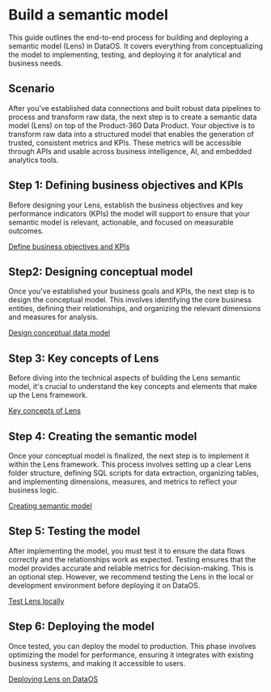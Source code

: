 # Build a semantic model 

This guide outlines the end-to-end process for building and deploying a semantic model (Lens) in DataOS. It covers everything from conceptualizing the model to implementing, testing, and deploying it for analytical and business needs.

## Scenario

After you've established data connections and built robust data pipelines to process and transform raw data, the next step is to create a semantic data model (Lens) on top of the Product-360 Data Product. Your objective is to transform raw data into a structured model that enables the generation of trusted, consistent metrics and KPIs. These metrics will be accessible through APIs and usable across business intelligence, AI, and embedded analytics tools.


## Step 1: Defining business objectives and KPIs

Before designing your Lens, establish the business objectives and key performance indicators (KPIs) the model will support to ensure that your semantic model is relevant, actionable, and focused on measurable outcomes.

[Define business objectives and KPIs](/learn/dp_developer_learn_track/create_semantic_model/define_business_objective/)


## Step2: Designing conceptual model

Once you've established your business goals and KPIs, the next step is to design the conceptual model. This involves identifying the core business entities, defining their relationships, and organizing the relevant dimensions and measures for analysis.

[Design conceptual data model](/learn/dp_developer_learn_track/create_semantic_model/design_conceptual_model/) 


## Step 3: Key concepts of Lens

Before diving into the technical aspects of building the Lens semantic model, it's crucial to understand the key concepts and elements that make up the Lens framework.

[Key concepts of Lens](/learn/dp_developer_learn_track/create_semantic_model/key_concepts_of_lens/) 

## Step 4: Creating the semantic model

Once your conceptual model is finalized, the next step is to implement it within the Lens framework. This process involves setting up a clear Lens folder structure, defining SQL scripts for data extraction, organizing tables, and implementing dimensions, measures, and metrics to reflect your business logic.


[Creating semantic model](/learn/dp_developer_learn_track/create_semantic_model/create_lens_folder/) 


## Step 5: Testing the model

After implementing the model, you must test it to ensure the data flows correctly and the relationships work as expected. Testing ensures that the model provides accurate and reliable metrics for decision-making. This is an optional step. However, we recommend testing the Lens in the local or development environment before deploying it on DataOS. 

[Test Lens locally](/learn/dp_developer_learn_track/create_semantic_model/testing_lens/) 


## Step 6: Deploying the model

Once tested, you can deploy the model to production. This phase involves optimizing the model for performance, ensuring it integrates with existing business systems, and making it accessible to users.

[Deploying Lens on DataOS](/learn/dp_developer_learn_track/create_semantic_model/deploy_lens_on_dataos/) 




